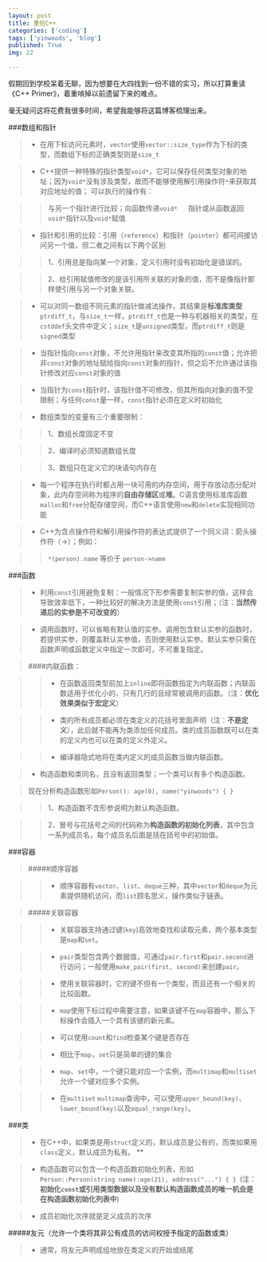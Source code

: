 ```yaml
---
layout: post
title: 重拾C++
categories: ['coding']
tags: ['yinwoods', 'blog']
published: True
img: 22

---
```


假期回到学校呆着无聊，因为想要在大四找到一份不错的实习，所以打算重读《C++ Primer》，着重啃掉以前遗留下来的难点。

毫无疑问这将花费我很多时间，希望我能够将这篇博客梳理出来。

###数组和指针

> - 在用下标访问元素时，`vector`使用`vector::size_type`作为下标的类型，而数组下标的正确类型则是`size_t`

> - C++提供一种特殊的指针类型`void*`，它可以保存任何类型对象的地址；因为`void*`没有涉及类型，故而不能够使用解引用操作符`*`来获取其对应地址的值；
可以执行的操作有：

>> 与另一个指针进行比较；向函数传递`void*	`指针或从函数返回`void*`指针以及`void*`赋值

> - 指针和引用的比较：引用（`reference`）和指针（`pointer`）都可间接访问另一个值，但二者之间有以下两个区别

>> 1、引用总是指向某一个对象，定义引用时没有初始化是错误的。

>> 2、给引用赋值修改的是该引用所关联的对象的值，而不是像指针那样使引用与另一个对象关联。

> - 可以对同一数组不同元素的指针做减法操作，其结果是**标准库类型**`ptrdiff_t`，与`size_t`一样，`ptrdiff_t`也是一种与机器相关的类型，在`cstddef`头文件中定义；`size_t`是`unsigned`类型，而`ptrdiff_t`则是`signed`类型

> - 当指针指向`const`对象，不允许用指针来改变其所指的`const`值；允许把非`const`对象的地址赋给指向`const`对象的指针，但之后不允许通过该指针修改对应`const`对象的值

> - 当指针为`const`指针时，该指针值不可修改，但其所指向对象的值不受限制；与任何`const`量一样，`const`指针必须在定义时初始化

> - 数组类型的变量有三个重要限制：

>> 1、数组长度固定不变

>> 2、编译时必须知道数组长度

>> 3、数组只在定义它的块语句内存在

> - 每一个程序在执行时都占用一块可用的内存空间，用于存放动态分配对象，此内存空间称为程序的**自由存储区**或**堆**。C语言使用标准库函数`malloc`和`free`分配存储空间，而C++语言使用`new`和`delete`实现相同功能

> - C++为含点操作符和解引用操作符的表达式提供了一个同义词：箭头操作符（->）；例如：

>> `*(person).name` 等价于 `person->name`

###函数

> - 利用`const`引用避免复制：一般情况下形参需要复制实参的值，这样会导致效率低下，一种比较好的解决方法是使用`const`引用；（注：**当然传递后的实参是不可改变的**）

> - 调用函数时，可以省略有默认值的实参。调用包含默认实参的函数时，若提供实参，则覆盖默认实参值，否则使用默认实参。默认实参只需在函数声明或函数定义中指定一次即可，不可重复指定。

> ####内联函数：

>> -  在函数返回类型前加上`inline`即将函数指定为内联函数；内联函数适用于优化小的、只有几行的且经常被调用的函数。（注：**优化效果类似于宏定义**）

>> - 类的所有成员都必须在类定义的花括号里面声明（注：**不是定义**），此后就不能再为类添加任何成员。类的成员函数既可以在类的定义内也可以在类的定义外定义。

>> - 编译器隐式地将在类内定义的成员函数当做内联函数。

> - 构造函数和类同名，且没有返回类型；一个类可以有多个构造函数。

> 现在分析构造函数形如`Person(): age(0), name("yinwoods") { }`

>> 1、构造函数不含形参说明为默认构造函数。

>> 2、冒号与花括号之间的代码称为**构造函数的初始化列表**，其中包含一系列成员名，每个成员名后面是括在括号中的初始值。

###容器

>#####顺序容器

>> - 顺序容器有`vector`、`list`、`deque`三种，其中`vector`和`deque`为元素提供随机访问，而`list`顾名思义，操作类似于链表。

>#####关联容器

>> - 关联容器支持通过键(`key`)高效地查找和读取元素，两个基本类型是`map`和`set`。

>> - `pair`类型包含两个数据值，可通过`pair.first`和`pair.second`进行访问；一般使用`make_pair(first, second)`来创建`pair`。

>> - 使用关联容器时，它的键不但有一个类型，而且还有一个相关的比较函数。

>> - `map`使用下标过程中需要注意，如果该键不在`map`容器中，那么下标操作会插入一个具有该键的新元素。

>> - 可以使用`count`和`find`检查某个键是否存在

>> - 相比于`map`，`set`只是简单的键的集合

>> - `map`、`set`中，一个键只能对应一个实例，而`multimap`和`multiset`允许一个键对应多个实例。

>> - 在`multiset` `multimap`查询中，可以使用`upper_bound(key)`、`lower_bound(key)`以及`equal_range(key)`。

###类

> - 在C++中，如果类是用`struct`定义的，默认成员是公有的，而类如果用`class`定义，默认成员为私有。
**

> - 构造函数可以包含一个构造函数初始化列表，形如`Person::Person(string name):age(21), address("...") { } `(注：**初始化`const`或引用类型数据以及没有默认构造函数成员的唯一机会是在构造函数初始化列表中**)

> - 成员初始化次序就是定义成员的次序

#####友元（允许一个类将其非公有成员的访问权授予指定的函数或类）

> - 通常，将友元声明成组地放在类定义的开始或结尾
